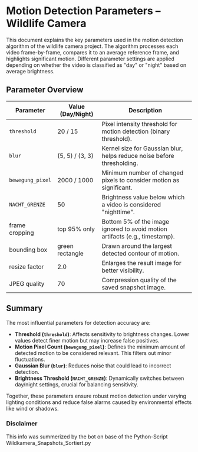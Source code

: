 # Motion Detection Parameters – Wildlife Camera

This document explains the key parameters used in the motion detection algorithm of the wildlife camera project. The algorithm processes each video frame-by-frame, compares it to an average reference frame, and highlights significant motion. Different parameter settings are applied depending on whether the video is classified as "day" or "night" based on average brightness.

## Parameter Overview

| Parameter         | Value (Day/Night)              | Description                                                                 |
|------------------|--------------------------------|-----------------------------------------------------------------------------|
| `threshold`       | 20 / 15                        | Pixel intensity threshold for motion detection (binary threshold).          |
| `blur`            | (5, 5) / (3, 3)                | Kernel size for Gaussian blur, helps reduce noise before thresholding.     |
| `bewegung_pixel`  | 2000 / 1000                    | Minimum number of changed pixels to consider motion as significant.        |
| `NACHT_GRENZE`    | 50                             | Brightness value below which a video is considered "nighttime".            |
| frame cropping    | top 95% only                   | Bottom 5% of the image ignored to avoid motion artifacts (e.g., timestamp).|
| bounding box      | green rectangle                | Drawn around the largest detected contour of motion.                       |
| resize factor     | 2.0                            | Enlarges the result image for better visibility.                           |
| JPEG quality      | 70                             | Compression quality of the saved snapshot image.                           |

## Summary

The most influential parameters for detection accuracy are:

- **Threshold (`threshold`)**: Affects sensitivity to brightness changes. Lower values detect finer motion but may increase false positives.
- **Motion Pixel Count (`bewegung_pixel`)**: Defines the minimum amount of detected motion to be considered relevant. This filters out minor fluctuations.
- **Gaussian Blur (`blur`)**: Reduces noise that could lead to incorrect detection.
- **Brightness Threshold (`NACHT_GRENZE`)**: Dynamically switches between day/night settings, crucial for balancing sensitivity.

Together, these parameters ensure robust motion detection under varying lighting conditions and reduce false alarms caused by environmental effects like wind or shadows.

### Disclaimer

This info was summerized by the bot on base of the Python-Script Wildkamera_Snapshots_Sortiert.py